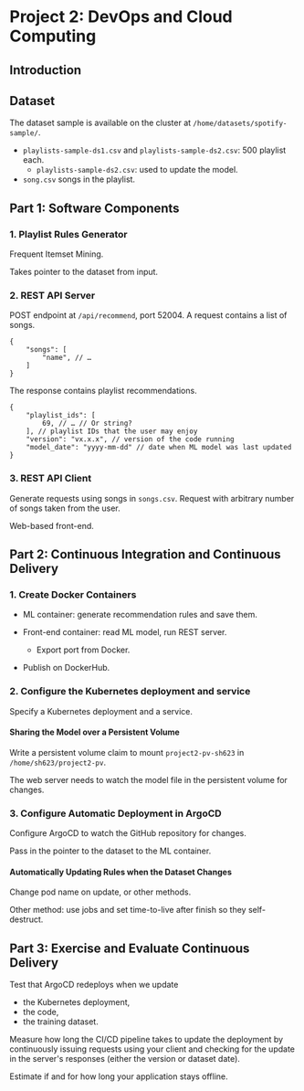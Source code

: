 # Project 2: DevOps and Cloud Computing

## Introduction

## Dataset

The dataset sample is available on the cluster at `/home/datasets/spotify-sample/`.

- `playlists-sample-ds1.csv` and `playlists-sample-ds2.csv`: 500 playlist each.
    - `playlists-sample-ds2.csv`: used to update the model.
- `song.csv` songs in the playlist.

<!-- The dataset sample is available on the cluster at `/home/datasets/spotify/`.

- `2023_spotify_ds1.csv` and `2023_spotify_ds2.csv`: 500 playlist each.
    - `2023_spotify_ds2.csv`: used to update the model.
- `2023_spotify_songs.csv` songs in the playlist. -->

## Part 1: Software Components

### 1. Playlist Rules Generator

Frequent Itemset Mining.

Takes pointer to the dataset from input.

### 2. REST API Server

POST endpoint at `/api/recommend`, port 52004.
A request contains a list of songs.

```jsonc
{
    "songs": [
        "name", // …
    ]
}
```

The response contains playlist recommendations.

```jsonc
{
    "playlist_ids": [
        69, // … // Or string?
    ], // playlist IDs that the user may enjoy
    "version": "vx.x.x", // version of the code running
    "model_date": "yyyy-mm-dd" // date when ML model was last updated
}
```

### 3. REST API Client

Generate requests using songs in `songs.csv`. Request with arbitrary number of songs taken from the user.

Web-based front-end.

## Part 2: Continuous Integration and Continuous Delivery

### 1. Create Docker Containers

- ML container: generate recommendation rules and save them.
- Front-end container: read ML model, run REST server.
    - Export port from Docker.

- Publish on DockerHub.

### 2. Configure the Kubernetes deployment and service

Specify a Kubernetes deployment and a service.

#### Sharing the Model over a Persistent Volume

Write a persistent volume claim to mount `project2-pv-sh623` in `/home/sh623/project2-pv`.

The web server needs to watch the model file in the persistent volume for changes.

### 3. Configure Automatic Deployment in ArgoCD

Configure ArgoCD to watch the GitHub repository for changes.

Pass in the pointer to the dataset to the ML container.

#### Automatically Updating Rules when the Dataset Changes

Change pod name on update, or other methods.

Other method: use jobs and set time-to-live after finish so they self-destruct.

## Part 3: Exercise and Evaluate Continuous Delivery

Test that ArgoCD redeploys when we update

- the Kubernetes deployment,
- the code,
- the training dataset.

Measure how long the CI/CD pipeline takes to update the deployment by continuously issuing requests using your client and checking for the update in the server's responses (either the version or dataset date).

Estimate if and for how long your application stays offline.
